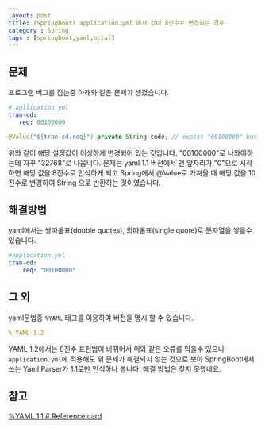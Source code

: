 ```yaml
---
layout: post
title: (SpringBoot) application.yml 에서 값이 8진수로 변경되는 경우
category : Spring
tags : [springboot,yaml,octal]
---
```

문제
----
프로그램 버그를 잡는중 아래와 같은 문제가 생겼습니다.

 ```yaml
 # apllication.yml
 tran-cd:
    req: 00100000

 ```

 ```java
@Value("${tran-cd.req}") private String code; // expect "00100000" but "32768"
```

위와 같이 해당 설정값이 이상하게 변경되어 있는 것입니다. "00100000"로 나와야하는데 자꾸 "32768"로 나옵니다.
문제는 yaml 1.1 버전에서 맨 앞자리가 "0"으로 시작하면 해당 값을 8진수로 인식하게 되고 Spring에서 @Value로 가져올 때 해당 값을 10진수로 변경하여 String 으로 반환하는 것이였습니다.

해결방법
----
yaml에서는 쌍따옴표(double quotes), 외따옴표(single quote)로 문자열을 쌓을수 있습니다.

```yaml
#application.yml
tran-cd:
    req: "00100000"
```

그 외
----
yaml문법중 `%YAML` 태그를 이용하여 버전을 명시 할 수 있습니다.

```yaml
% YAML 1.2
```

YAML 1.2에서는 8진수 표현법이 바뀌어서 위와 같은 오류를 막을수 있으나 `application.yml`에 적용해도 위 문제가 해결되지 않는 것으로 보아 SpringBoot에서 쓰는 Yaml Parser가 1.1로만 인식하나 봅니다.
해결 방법은 찾지 못했네요.

참고
----
[%YAML 1.1   # Reference card](http://www.yaml.org/refcard.html)
